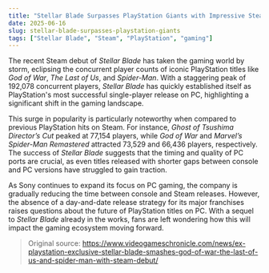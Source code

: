 ```yaml
---
title: "Stellar Blade Surpasses PlayStation Giants with Impressive Steam Launch"
date: 2025-06-16
slug: stellar-blade-surpasses-playstation-giants
tags: ["Stellar Blade", "Steam", "PlayStation", "gaming"]
---
```


The recent Steam debut of *Stellar Blade* has taken the gaming world by storm, eclipsing the concurrent player counts of iconic PlayStation titles like *God of War*, *The Last of Us*, and *Spider-Man*. With a staggering peak of 192,078 concurrent players, *Stellar Blade* has quickly established itself as PlayStation's most successful single-player release on PC, highlighting a significant shift in the gaming landscape.

This surge in popularity is particularly noteworthy when compared to previous PlayStation hits on Steam. For instance, *Ghost of Tsushima Director’s Cut* peaked at 77,154 players, while *God of War* and *Marvel’s Spider-Man Remastered* attracted 73,529 and 66,436 players, respectively. The success of *Stellar Blade* suggests that the timing and quality of PC ports are crucial, as even titles released with shorter gaps between console and PC versions have struggled to gain traction.

As Sony continues to expand its focus on PC gaming, the company is gradually reducing the time between console and Steam releases. However, the absence of a day-and-date release strategy for its major franchises raises questions about the future of PlayStation titles on PC. With a sequel to *Stellar Blade* already in the works, fans are left wondering how this will impact the gaming ecosystem moving forward.

> Original source: https://www.videogameschronicle.com/news/ex-playstation-exclusive-stellar-blade-smashes-god-of-war-the-last-of-us-and-spider-man-with-steam-debut/